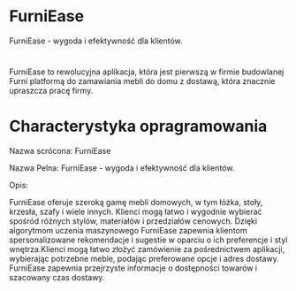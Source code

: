 # FurniEase
FurniEase - wygoda i efektywność dla klientów.
#
FurniEase to rewolucyjna aplikacja, która jest pierwszą w firmie budowlanej Furni platformą do zamawiania mebli do domu z dostawą, która znacznie upraszcza pracę firmy.

# Characterystyka opragramowania
Nazwa scrócona: FurniEase

Nazwa Pelna: FurniEase - wygoda i efektywność dla klientów.


Opis:

FurniEase oferuje szeroką gamę mebli domowych, w tym łóżka, stoły, krzesła, szafy i wiele innych. Klienci mogą łatwo i wygodnie wybierać spośród różnych stylów, materiałów i przedziałów cenowych. Dzięki algorytmom uczenia maszynowego FurniEase zapewnia klientom spersonalizowane rekomendacje i sugestie w oparciu o ich preferencje i styl wnętrza.Klienci mogą łatwo złożyć zamówienie za pośrednictwem aplikacji, wybierając potrzebne meble, podając preferowane opcje i adres dostawy. FurniEase zapewnia przejrzyste informacje o dostępności towarów i szacowany czas dostawy.

